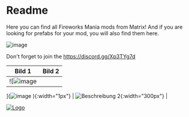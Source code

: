 # Readme
Here you can find all Fireworks Mania mods from Matrix! And if you are looking for prefabs for your mod, you will also find them here.

![image](https://github.com/MatrixoYT/Matrix-Fireworks-Mania-Mods/assets/121494555/f7dc5921-fc1a-4f28-a5ba-2fb8409b82eb)

Don't forget to join the https://discord.gg/Xp3TYg7d

| Bild 1 | Bild 2 |
| --- | --- |
| ![![image](https://github.com/MatrixoYT/Matrix-Fireworks-Mania-Mods/assets/121494555/4f5723d5-78da-4a21-a543-b77ebdfc49b0)
](![image](https://github.com/MatrixoYT/Matrix-Fireworks-Mania-Mods/assets/121494555/80525de7-bc6e-4277-9f0e-1801bc08b4d1)
){:width="1px"} | ![Beschreibung 2](Bild-URL-2){:width="300px"} |

<td align="center"><a target="_blank" rel="noopener noreferrer nofollow" href="https://camo.githubusercontent.com/491e8b1bbc093b7efd09c2a5b94e60c39ab5da278e730cdf9b512fa1a3d8791e/68747470733a2f2f7468756d622e6d6f6463646e2e696f2f6d6f64732f636162382f313437303134392f63726f705f333230783138302f7468655f68656c6c5f6d6f645f7468756d6261696c2e706e67"><img src="https://camo.githubusercontent.com/491e8b1bbc093b7efd09c2a5b94e60c39ab5da278e730cdf9b512fa1a3d8791e/68747470733a2f2f7468756d622e6d6f6463646e2e696f2f6d6f64732f636162382f313437303134392f63726f705f333230783138302f7468655f68656c6c5f6d6f645f7468756d6261696c2e706e67" alt="Logo" data-canonical-src="https://thumb.modcdn.io/mods/cab8/1470149/crop_320x180/the_hell_mod_thumbail.png" style="max-width: 100%;"></a></td>
